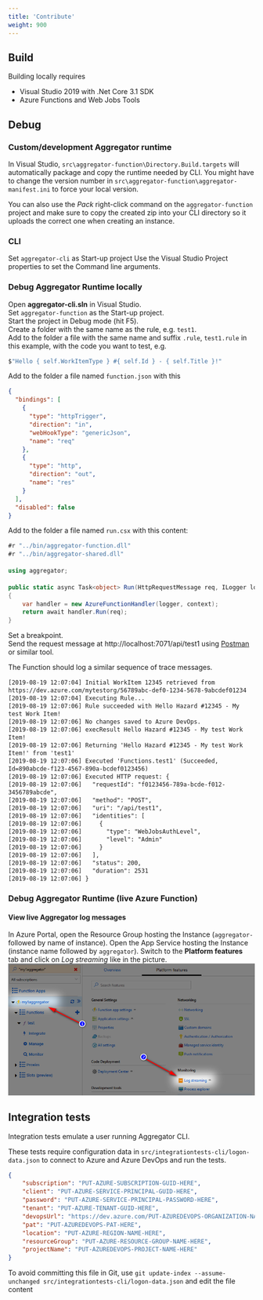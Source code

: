```yaml
---
title: 'Contribute'
weight: 900
---
```


## Build

Building locally requires
- Visual Studio 2019 with .Net Core 3.1 SDK
- Azure Functions and Web Jobs Tools



## Debug


### Custom/development Aggregator runtime

In Visual Studio, `src\aggregator-function\Directory.Build.targets` will automatically package and copy the runtime needed by CLI.
You might have to change the version number in `src\aggregator-function\aggregator-manifest.ini` to force your local version.

You can also use the *Pack* right-click command on the `aggregator-function` project and make sure to copy the created zip into your CLI directory so it uploads the correct one when creating an instance.


### CLI

Set `aggregator-cli` as Start-up project
Use the Visual Studio Project properties to set the Command line arguments.


### Debug Aggregator Runtime locally

Open **aggregator-cli.sln** in Visual Studio.  
Set `aggregator-function` as the Start-up project.  
Start the project in Debug mode (hit F5).  
Create a folder with the same name as the rule, e.g. `test1`.  
Add to the folder a file with the same name and suffix `.rule`, `test1.rule` in this example, with the code you want to test, e.g.

```csharp
$"Hello { self.WorkItemType } #{ self.Id } - { self.Title }!"
```

Add to the folder a file named `function.json` with this
```json
{
  "bindings": [
    {
      "type": "httpTrigger",
      "direction": "in",
      "webHookType": "genericJson",
      "name": "req"
    },
    {
      "type": "http",
      "direction": "out",
      "name": "res"
    }
  ],
  "disabled": false
}
```

Add to the folder a file named `run.csx` with this content:
```csharp
#r "../bin/aggregator-function.dll"
#r "../bin/aggregator-shared.dll"

using aggregator;

public static async Task<object> Run(HttpRequestMessage req, ILogger logger, ExecutionContext context)
{
    var handler = new AzureFunctionHandler(logger, context);
    return await handler.Run(req);
}
```

Set a breakpoint.  
Send the request message at http://localhost:7071/api/test1 using [Postman](https://www.getpostman.com) or similar tool.

The Function should log a similar sequence of trace messages.

```log
[2019-08-19 12:07:04] Initial WorkItem 12345 retrieved from https://dev.azure.com/mytestorg/56789abc-def0-1234-5678-9abcdef01234
[2019-08-19 12:07:04] Executing Rule...
[2019-08-19 12:07:06] Rule succeeded with Hello Hazard #12345 - My test Work Item!
[2019-08-19 12:07:06] No changes saved to Azure DevOps.
[2019-08-19 12:07:06] execResult Hello Hazard #12345 - My test Work Item!
[2019-08-19 12:07:06] Returning 'Hello Hazard #12345 - My test Work Item!' from 'test1'
[2019-08-19 12:07:06] Executed 'Functions.test1' (Succeeded, Id=890abcde-f123-4567-890a-bcdef0123456)
[2019-08-19 12:07:06] Executed HTTP request: {
[2019-08-19 12:07:06]   "requestId": "f0123456-789a-bcde-f012-3456789abcde",
[2019-08-19 12:07:06]   "method": "POST",
[2019-08-19 12:07:06]   "uri": "/api/test1",
[2019-08-19 12:07:06]   "identities": [
[2019-08-19 12:07:06]     {
[2019-08-19 12:07:06]       "type": "WebJobsAuthLevel",
[2019-08-19 12:07:06]       "level": "Admin"
[2019-08-19 12:07:06]     }
[2019-08-19 12:07:06]   ],
[2019-08-19 12:07:06]   "status": 200,
[2019-08-19 12:07:06]   "duration": 2531
[2019-08-19 12:07:06] }
```

### Debug Aggregator Runtime (live Azure Function)


#### View live Aggregator log messages

In Azure Portal, open the Resource Group hosting the Instance (`aggregator-` followed by name of instance).
Open the App Service hosting the Instance (instance name followed by `aggregator`).
Switch to the **Platform features** tab and click on _Log streaming_ like in the picture.
![Log streaming](log-streaming-from-azure-portal.png)




## Integration tests

Integration tests emulate a user running Aggregator CLI.

These tests require configuration data in `src/integrationtests-cli/logon-data.json` to connect to Azure and Azure DevOps and run the tests.
```json
{
	"subscription": "PUT-AZURE-SUBSCRIPTION-GUID-HERE",
	"client": "PUT-AZURE-SERVICE-PRINCIPAL-GUID-HERE",
	"password": "PUT-AZURE-SERVICE-PRINCIPAL-PASSWORD-HERE",
	"tenant": "PUT-AZURE-TENANT-GUID-HERE",
	"devopsUrl": "https://dev.azure.com/PUT-AZUREDEVOPS-ORGANIZATION-NAME-HERE",
	"pat": "PUT-AZUREDEVOPS-PAT-HERE",
	"location": "PUT-AZURE-REGION-NAME-HERE",
	"resourceGroup": "PUT-AZURE-RESOURCE-GROUP-NAME-HERE",
	"projectName": "PUT-AZUREDEVOPS-PROJECT-NAME-HERE"
}
```

To avoid committing this file in Git, use `git update-index --assume-unchanged src/integrationtests-cli/logon-data.json` and edit the file content 

